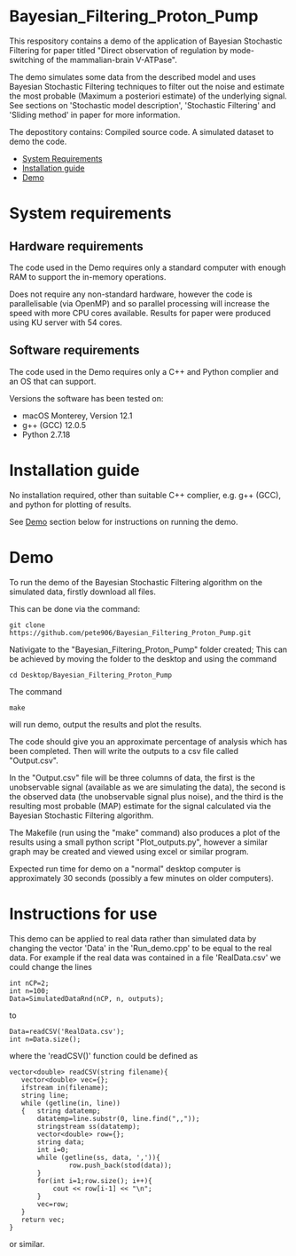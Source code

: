 # Bayesian_Filtering_Proton_Pump
This respository contains a demo of the application of Bayesian Stochastic Filtering for paper titled "Direct observation of regulation by mode-switching of the mammalian-brain V-ATPase".

The demo simulates some data from the described model and uses Bayesian Stochastic Filtering techniques to filter out the noise and estimate the most probable (Maximum a posteriori estimate) of the underlying signal. See sections on 'Stochastic model description', 'Stochastic Filtering' and 'Sliding method' in paper for more information.

The depostitory contains:
 Compiled source code.
 A simulated dataset to demo the code.

- [System Requirements](#system-requirements)
- [Installation guide](#installation_guide)
- [Demo](#demo)

# System requirements
  
 ## Hardware requirements
  The code used in the Demo requires only a standard computer with enough RAM to support the in-memory operations.

  Does not require any non-standard hardware, however the code is parallelisable (via OpenMP) and so parallel processing will increase the speed with more CPU cores available. Results for paper were produced using KU server with 54 cores.
 
 ## Software requirements
  The code used in the Demo requires only a C++ and Python complier and an OS that can support. 
  
  Versions the software has been tested on:
  
  + macOS Monterey, Version 12.1
  + g++ (GCC) 12.0.5
  + Python 2.7.18

# Installation guide

  No installation required, other than suitable C++ complier, e.g. g++ (GCC), and python for plotting of results.
  
  See [Demo](#demo) section below for instructions on running the demo.

# Demo

  To run the demo of the Bayesian Stochastic Filtering algorithm on the simulated data, firstly download all files. 
  
  This can be done via the command:
  ```
  git clone https://github.com/pete906/Bayesian_Filtering_Proton_Pump.git
  ```
  Nativigate to the "Bayesian_Filtering_Proton_Pump" folder created; This can be achieved by moving the folder to the desktop and using the command 
  ```
  cd Desktop/Bayesian_Filtering_Proton_Pump
  ```
  The command 
  ```
  make
  ```
  will run demo, output the results and plot the results.
  

  The code should give you an approximate percentage of analysis which has been completed. Then will write the outputs to a csv file called "Output.csv".
  
  In the "Output.csv" file will be three columns of data, the first is the unobservable signal (available as we are simulating the data), the second is the observed data (the unobservable signal plus noise), and the third is the resulting most probable (MAP) estimate for the signal calculated via the Bayesian Stochastic Filtering algorithm. 
 
  The Makefile (run using the "make" command) also produces a plot of the results using a small python script "Plot_outputs.py", however a similar graph may be created and viewed using excel or similar program.

  Expected run time for demo on a "normal" desktop computer is approximately 30 seconds (possibly a few minutes on older computers).
  
  # Instructions for use
  
  This demo can be applied to real data rather than simulated data by changing the vector 'Data' in the 'Run_demo.cpp' to be equal to the real data. For example if the real data was contained in a file 'RealData.csv' we could change the lines 
 ```
 int nCP=2;
 int n=100;
 Data=SimulatedDataRnd(nCP, n, outputs);
 ```
 to 
 ```
 Data=readCSV('RealData.csv');
 int n=Data.size();
 ```
 where the 'readCSV()' function could be defined as 
 ```
 vector<double> readCSV(string filename){
    vector<double> vec={};
    ifstream in(filename);
    string line;
    while (getline(in, line))                   
    {   string datatemp;
        datatemp=line.substr(0, line.find(",,"));
        stringstream ss(datatemp);
        vector<double> row={};
        string data;
        int i=0;
        while (getline(ss, data, ',')){       
                row.push_back(stod(data));      
        }
        for(int i=1;row.size(); i++){
            cout << row[i-1] << "\n";
        }
        vec=row;
    }
    return vec;
}
 ```
 or similar.
  
